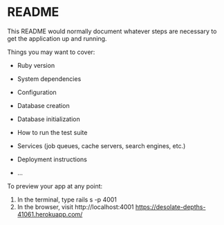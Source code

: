 # README

This README would normally document whatever steps are necessary to get the
application up and running.

Things you may want to cover:

* Ruby version

* System dependencies

* Configuration

* Database creation

* Database initialization

* How to run the test suite

* Services (job queues, cache servers, search engines, etc.)

* Deployment instructions

* ...

To preview your app at any point:

1. In the terminal, type rails s -p 4001
2. In the browser, visit http://localhost:4001  https://desolate-depths-41061.herokuapp.com/


